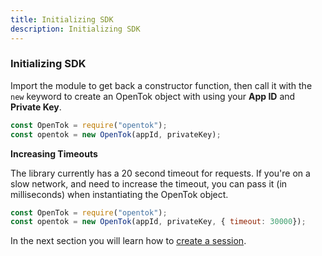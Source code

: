 ```yaml
---
title: Initializing SDK
description: Initializing SDK
---
```


### Initializing SDK

Import the module to get back a constructor function, then call it with the `new` keyword to create an OpenTok object with using your **App ID** and **Private Key**.

```js
const OpenTok = require("opentok");
const opentok = new OpenTok(appId, privateKey);
```

**Increasing Timeouts**

The library currently has a 20 second timeout for requests. If you're on a slow network, and need to increase the timeout, you can pass it (in milliseconds) when instantiating the OpenTok object.

```js
const OpenTok = require("opentok");
const opentok = new OpenTok(appId, privateKey, { timeout: 30000});
```

In the next section you will learn how to [create a session](/video/tutorials/server-side-setup/video/server-side/node/creating-sessions/node).